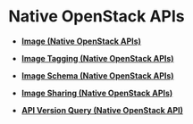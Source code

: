 # Native OpenStack APIs<a name="EN-US_TOPIC_0160121770"></a>

-   **[Image \(Native OpenStack APIs\)](image-(native-openstack-apis).md)**  

-   **[Image Tagging \(Native OpenStack APIs\)](image-tagging-(native-openstack-apis).md)**  

-   **[Image Schema \(Native OpenStack APIs\)](image-schema-(native-openstack-apis).md)**  

-   **[Image Sharing \(Native OpenStack APIs\)](image-sharing-(native-openstack-apis).md)**  

-   **[API Version Query \(Native OpenStack API\)](api-version-query-(native-openstack-api).md)**  


